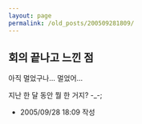 ```yaml
---
layout: page
permalink: /old_posts/200509281809/
---
```


## 회의 끝나고 느낀 점

아직 멀었구나... 멀었어...

지난 한 달 동안 뭘 한 거지? -_-;





- 2005/09/28 18:09 작성